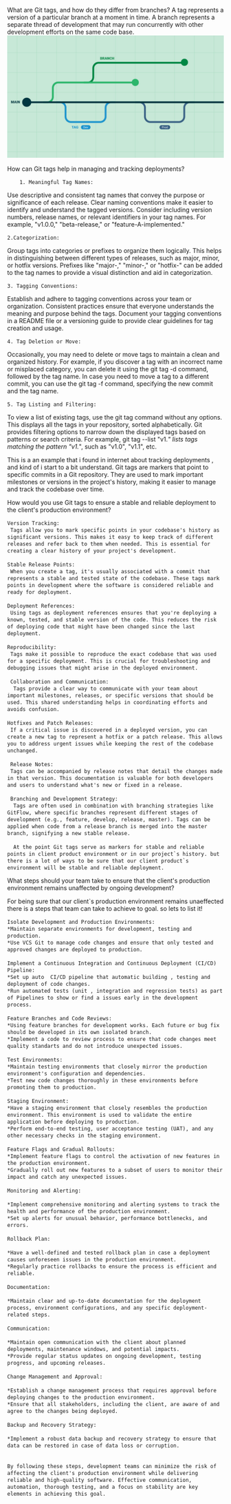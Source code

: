 What are Git tags, and how do they differ from branches?
A tag represents a version of a particular branch at a moment in time. A branch represents a separate thread of development that may run concurrently with other development efforts on the same code base.![Alt text](git-tag-vs-branch.jpg)








How can Git tags help in managing and tracking deployments?

        1. Meaningful Tag Names:

Use descriptive and consistent tag names that convey the purpose or significance of each release. Clear naming conventions make it easier to identify and understand the tagged versions.
Consider including version numbers, release names, or relevant identifiers in your tag names. For example, "v1.0.0," "beta-release," or "feature-A-implemented."

    2.Categorization:

Group tags into categories or prefixes to organize them logically. This helps in distinguishing between different types of releases, such as major, minor, or hotfix versions.
Prefixes like "major-," "minor-," or "hotfix-" can be added to the tag names to provide a visual distinction and aid in categorization.

    3. Tagging Conventions:

Establish and adhere to tagging conventions across your team or organization. Consistent practices ensure that everyone understands the meaning and purpose behind the tags.
Document your tagging conventions in a README file or a versioning guide to provide clear guidelines for tag creation and usage.

    4. Tag Deletion or Move:

Occasionally, you may need to delete or move tags to maintain a clean and organized history. For example, if you discover a tag with an incorrect name or misplaced category, you can delete it using the git tag -d command, followed by the tag name.
In case you need to move a tag to a different commit, you can use the git tag -f command, specifying the new commit and the tag name.

    5. Tag Listing and Filtering:

To view a list of existing tags, use the git tag command without any options. This displays all the tags in your repository, sorted alphabetically.
Git provides filtering options to narrow down the displayed tags based on patterns or search criteria. For example, git tag --list "v1.*" lists tags matching the pattern "v1.*", such as "v1.0", "v1.1", etc.

This is a an example that i found in internet about tracking deployments , and kind of i start to a bit understand.
Git tags are markers that point to specific commits in a Git repository. They are used to mark important milestones or versions in the project's history, making it easier to manage and track the codebase over time.






How would you use Git tags to ensure a stable and reliable deployment to the client's production environment?

    Version Tracking:
     Tags allow you to mark specific points in your codebase's history as significant versions. This makes it easy to keep track of different releases and refer back to them when needed. This is essential for creating a clear history of your project's development.

    Stable Release Points:
     When you create a tag, it's usually associated with a commit that represents a stable and tested state of the codebase. These tags mark points in development where the software is considered reliable and ready for deployment.
    
    Deployment References:
     Using tags as deployment references ensures that you're deploying a known, tested, and stable version of the code. This reduces the risk of deploying code that might have been changed since the last deployment.
    
    Reproducibility:
     Tags make it possible to reproduce the exact codebase that was used for a specific deployment. This is crucial for troubleshooting and debugging issues that might arise in the deployed environment.

     Collaboration and Communication:
      Tags provide a clear way to communicate with your team about important milestones, releases, or specific versions that should be used. This shared understanding helps in coordinating efforts and avoids confusion.

    Hotfixes and Patch Releases:
     If a critical issue is discovered in a deployed version, you can create a new tag to represent a hotfix or a patch release. This allows you to address urgent issues while keeping the rest of the codebase unchanged.

     Release Notes: 
     Tags can be accompanied by release notes that detail the changes made in that version. This documentation is valuable for both developers and users to understand what's new or fixed in a release.

     Branching and Development Strategy:
      Tags are often used in combination with branching strategies like GitFlow, where specific branches represent different stages of development (e.g., feature, develop, release, master). Tags can be applied when code from a release branch is merged into the master branch, signifying a new stable release.

      At the point Git tags serve as markers for stable and reliable points in client product environment or in our project`s history. but there is a lot of ways to be sure that our client product`s environment will be stable and reliable deployment.



What steps should your team take to ensure that the client's production environment remains unaffected by ongoing development?

For being sure that our client`s production environment remains unaeffected there is a steps that team can take to achieve to goal.
so lets to list it! 

    Isolate Development and Production Environments:
    *Maintain separate environments for development, testing and production.
    *Use VCS Git to manage code changes and ensure that only tested and approved changes are deployed to production.

    Implement a Continuous Integration and Continuous Deployment (CI/CD) Pipeline:
    *Set up auto  CI/CD pipeline that automatic building , testing and deployment of code changes.
    *Run automated tests (unit , integration and regression tests) as part of Pipelines to show or find a issues early in the development process.

    Feature Branches and Code Reviews:
    *Using feature branches for development works. Each future or bug fix should be developed in its own isolated branch.
    *Implement a code to review process to ensure that code changes meet quality standarts and do not introduce unexpected issues.

    Test Environments:
    *Maintain testing environments that closely mirror the production environment's configuration and dependencies.
    *Test new code changes thoroughly in these environments before promoting them to production.
    
    Staging Environment:
    *Have a staging environment that closely resembles the production environment. This environment is used to validate the entire application before deploying to production.
    *Perform end-to-end testing, user acceptance testing (UAT), and any other necessary checks in the staging environment.

    Feature Flags and Gradual Rollouts:
    *Implement feature flags to control the activation of new features in the production environment.
    *Gradually roll out new features to a subset of users to monitor their impact and catch any unexpected issues.

    Monitoring and Alerting:

    *Implement comprehensive monitoring and alerting systems to track the health and performance of the production environment.
    *Set up alerts for unusual behavior, performance bottlenecks, and errors.

    Rollback Plan:

    *Have a well-defined and tested rollback plan in case a deployment causes unforeseen issues in the production environment.
    *Regularly practice rollbacks to ensure the process is efficient and reliable.   

    Documentation:

    *Maintain clear and up-to-date documentation for the deployment process, environment configurations, and any specific deployment-related steps.

    Communication:

    *Maintain open communication with the client about planned deployments, maintenance windows, and potential impacts.
    *Provide regular status updates on ongoing development, testing progress, and upcoming releases.

    Change Management and Approval:

    *Establish a change management process that requires approval before deploying changes to the production environment.
    *Ensure that all stakeholders, including the client, are aware of and agree to the changes being deployed.

    Backup and Recovery Strategy:

    *Implement a robust data backup and recovery strategy to ensure that data can be restored in case of data loss or corruption.


    By following these steps, development teams can minimize the risk of affecting the client's production environment while delivering reliable and high-quality software. Effective communication, automation, thorough testing, and a focus on stability are key elements in achieving this goal.